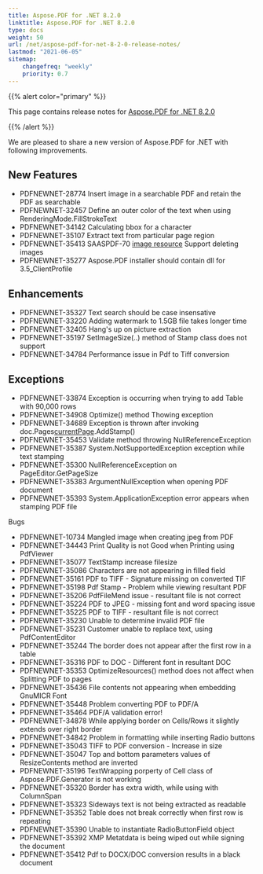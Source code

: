 ```yaml
---
title: Aspose.PDF for .NET 8.2.0
linktitle: Aspose.PDF for .NET 8.2.0
type: docs
weight: 50
url: /net/aspose-pdf-for-net-8-2-0-release-notes/
lastmod: "2021-06-05"
sitemap:
    changefreq: "weekly"
    priority: 0.7
---
```


{{% alert color="primary" %}}

This page contains release notes for [Aspose.PDF for .NET 8.2.0](http://www.aspose.com/downloads/pdf/net/new-releases/aspose.pdf-for-.net-8.2.0/)

{{% /alert %}}

We are pleased to share a new version of Aspose.PDF for .NET with following improvements.
## **New Features**
- PDFNEWNET-28774 Insert image in a searchable PDF and retain the PDF as searchable
- PDFNEWNET-32457 Define an outer color of the text when using RenderingMode.FillStrokeText
- PDFNEWNET-34142 Calculating bbox for a character
- PDFNEWNET-35107 Extract text from particular page region
- PDFNEWNET-35413 SAASPDF-70 [image resource](/pages/createpage.action?spaceKey=pdfnet&title=image+resource&linkCreation=true&fromPageId=7120597) Support deleting images
- PDFNEWNET-35277 Aspose.PDF installer should contain dll for 3.5_ClientProfile
## **Enhancements**
- PDFNEWNET-35327 Text search should be case insensative
- PDFNEWNET-33220 Adding watermark to 1.5GB file takes longer time
- PDFNEWNET-32405 Hang's up on picture extraction
- PDFNEWNET-35197 SetImageSize(..) method of Stamp class does not support
- PDFNEWNET-34784 Performance issue in Pdf to Tiff conversion
## **Exceptions**
- PDFNEWNET-33874 Exception is occurring when trying to add Table with 90,000 rows
- PDFNEWNET-34908 Optimize() method Thowing exception
- PDFNEWNET-34689 Exception is thrown after invoking doc.Pages[currentPage](/pages/createpage.action?spaceKey=pdfnet&title=currentPage&linkCreation=true&fromPageId=7120597).AddStamp()
- PDFNEWNET-35453 Validate method throwing NullReferenceException
- PDFNEWNET-35387 System.NotSupportedException exception while text stamping
- PDFNEWNET-35300 NullReferenceException on PageEditor.GetPageSize
- PDFNEWNET-35383 ArgumentNullException when opening PDF document
- PDFNEWNET-35393 System.ApplicationException error appears when stamping PDF file

Bugs

- PDFNEWNET-10734 Mangled image when creating jpeg from PDF
- PDFNEWNET-34443 Print Quality is not Good when Printing using PdfViewer
- PDFNEWNET-35077 TextStamp increase filesize
- PDFNEWNET-35086 Characters are not appearing in filled field
- PDFNEWNET-35161 PDF to TIFF - Signature missing on converted TIF
- PDFNEWNET-35198 Pdf Stamp - Problem while viewing resultant PDF
- PDFNEWNET-35206 PdfFileMend issue - resultant file is not correct
- PDFNEWNET-35224 PDF to JPEG - missing font and word spacing issue
- PDFNEWNET-35225 PDF to TIFF - resultant file is not correct
- PDFNEWNET-35230 Unable to determine invalid PDF file
- PDFNEWNET-35231 Customer unable to replace text, using PdfContentEditor
- PDFNEWNET-35244 The border does not appear after the first row in a table
- PDFNEWNET-35316 PDF to DOC - Different font in resultant DOC
- PDFNEWNET-35353 OptimizeResources() method does not affect when Splitting PDF to pages
- PDFNEWNET-35436 File contents not appearing when embedding GnuMICR Font
- PDFNEWNET-35448 Problem converting PDF to PDF/A
- PDFNEWNET-35464 PDF/A validation error!
- PDFNEWNET-34878 While applying border on Cells/Rows it slightly extends over right border
- PDFNEWNET-34842 Problem in formatting while inserting Radio buttons
- PDFNEWNET-35043 TIFF to PDF conversion - Increase in size
- PDFNEWNET-35047 Top and bottom parameters values of ResizeContents method are inverted
- PDFNEWNET-35196 TextWrapping porperty of Cell class of Aspose.PDF.Generator is not working
- PDFNEWNET-35320 Border has extra width, while using with ColumnSpan
- PDFNEWNET-35323 Sideways text is not being extracted as readable
- PDFNEWNET-35352 Table does not break correctly when first row is repeating
- PDFNEWNET-35390 Unable to instantiate RadioButtonField object
- PDFNEWNET-35392 XMP Metatdata is being wiped out while signing the document
- PDFNEWNET-35412 Pdf to DOCX/DOC conversion results in a black document
